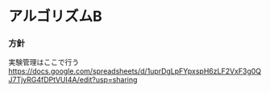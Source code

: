 # アルゴリズムB

### 方針
実験管理はここで行う
https://docs.google.com/spreadsheets/d/1uprDgLpFYpxspH6zLF2VxF3g0QJ7TjyRG4fDPtVUI4A/edit?usp=sharing
